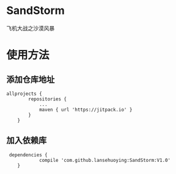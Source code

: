 # SandStorm
飞机大战之沙漠风暴

# 使用方法
## 添加仓库地址


```
allprojects {
		repositories {
			...
			maven { url 'https://jitpack.io' }
		}
	}

```

## 加入依赖库

```
 dependencies {
	        compile 'com.github.lansehuoying:SandStorm:V1.0'
	}
```
